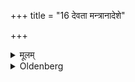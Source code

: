+++
title = "16 देवता मन्त्रानादेशे"

+++

<details><summary>मूलम्</summary>

देवता मन्त्रानादेशे १६
</details>

<details><summary>Oldenberg</summary>

16. The deity (only should be named), if no Mantra is indicated.
</details>
